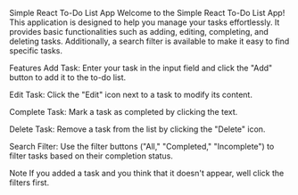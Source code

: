 Simple React To-Do List App
Welcome to the Simple React To-Do List App! This application is designed to help you manage your tasks effortlessly. It provides basic functionalities such as adding, editing, completing, and deleting tasks. Additionally, a search filter is available to make it easy to find specific tasks.

Features
Add Task: Enter your task in the input field and click the "Add" button to add it to the to-do list.

Edit Task: Click the "Edit" icon next to a task to modify its content.

Complete Task: Mark a task as completed by clicking the text.

Delete Task: Remove a task from the list by clicking the "Delete" icon.

Search Filter: Use the filter buttons ("All," "Completed," "Incomplete") to filter tasks based on their completion status.

Note
If you added a task and you think that it doesn't appear, well click the filters first.
